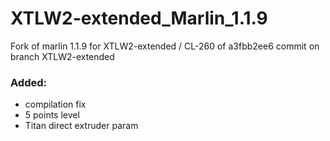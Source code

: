 # XTLW2-extended_Marlin_1.1.9
Fork of marlin 1.1.9 for XTLW2-extended / CL-260 of a3fbb2ee6 commit on branch XTLW2-extended


### Added: 
- compilation fix
- 5 points level 
- Titan direct extruder param
